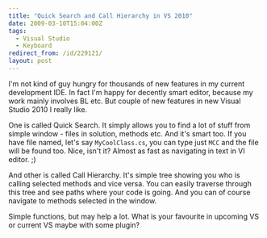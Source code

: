 ```yaml
---
title: "Quick Search and Call Hierarchy in VS 2010"
date: 2009-03-10T15:04:00Z
tags:
  - Visual Studio
  - Keyboard
redirect_from: /id/229121/
layout: post
---
```

I'm not kind of guy hungry for thousands of new features in my current development IDE. In fact I'm happy for decently smart editor, because my work mainly involves BL etc. But couple of new features in new Visual Studio 2010 I really like.

One is called Quick Search. It simply allows you to find a lot of stuff from simple window - files in solution, methods etc. And it's smart too. If you have file named, let's say `MyCoolClass.cs`, you can type just `MCC` and the file will be found too. Nice, isn't it? Almost as fast as navigating in text in VI editor. ;)

And other is called Call Hierarchy. It's simple tree showing you who is calling selected methods and vice versa. You can easily traverse through this tree and see paths where your code is going. And you can of course navigate to methods selected in the window.

Simple functions, but may help a lot. What is your favourite in upcoming VS or current VS maybe with some plugin?